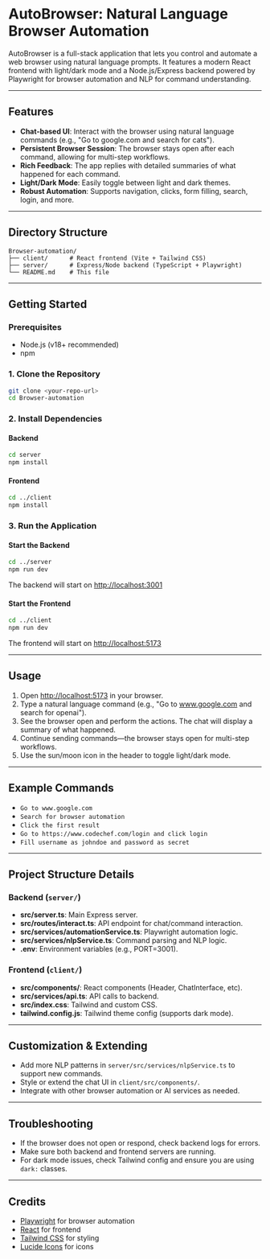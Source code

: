 # AutoBrowser: Natural Language Browser Automation

AutoBrowser is a full-stack application that lets you control and automate a web browser using natural language prompts. It features a modern React frontend with light/dark mode and a Node.js/Express backend powered by Playwright for browser automation and NLP for command understanding.

---

## Features
- **Chat-based UI**: Interact with the browser using natural language commands (e.g., "Go to google.com and search for cats").
- **Persistent Browser Session**: The browser stays open after each command, allowing for multi-step workflows.
- **Rich Feedback**: The app replies with detailed summaries of what happened for each command.
- **Light/Dark Mode**: Easily toggle between light and dark themes.
- **Robust Automation**: Supports navigation, clicks, form filling, search, login, and more.

---

## Directory Structure
```
Browser-automation/
├── client/      # React frontend (Vite + Tailwind CSS)
├── server/      # Express/Node backend (TypeScript + Playwright)
└── README.md    # This file
```

---

## Getting Started

### Prerequisites
- Node.js (v18+ recommended)
- npm

### 1. Clone the Repository
```bash
git clone <your-repo-url>
cd Browser-automation
```

### 2. Install Dependencies
#### Backend
```bash
cd server
npm install
```
#### Frontend
```bash
cd ../client
npm install
```

### 3. Run the Application
#### Start the Backend
```bash
cd ../server
npm run dev
```
The backend will start on [http://localhost:3001](http://localhost:3001)

#### Start the Frontend
```bash
cd ../client
npm run dev
```
The frontend will start on [http://localhost:5173](http://localhost:5173)

---

## Usage
1. Open [http://localhost:5173](http://localhost:5173) in your browser.
2. Type a natural language command (e.g., "Go to www.google.com and search for openai").
3. See the browser open and perform the actions. The chat will display a summary of what happened.
4. Continue sending commands—the browser stays open for multi-step workflows.
5. Use the sun/moon icon in the header to toggle light/dark mode.

---

## Example Commands
- `Go to www.google.com`
- `Search for browser automation`
- `Click the first result`
- `Go to https://www.codechef.com/login and click login`
- `Fill username as johndoe and password as secret`

---

## Project Structure Details
### Backend (`server/`)
- **src/server.ts**: Main Express server.
- **src/routes/interact.ts**: API endpoint for chat/command interaction.
- **src/services/automationService.ts**: Playwright automation logic.
- **src/services/nlpService.ts**: Command parsing and NLP logic.
- **.env**: Environment variables (e.g., PORT=3001).

### Frontend (`client/`)
- **src/components/**: React components (Header, ChatInterface, etc).
- **src/services/api.ts**: API calls to backend.
- **src/index.css**: Tailwind and custom CSS.
- **tailwind.config.js**: Tailwind theme config (supports dark mode).

---

## Customization & Extending
- Add more NLP patterns in `server/src/services/nlpService.ts` to support new commands.
- Style or extend the chat UI in `client/src/components/`.
- Integrate with other browser automation or AI services as needed.

---

## Troubleshooting
- If the browser does not open or respond, check backend logs for errors.
- Make sure both backend and frontend servers are running.
- For dark mode issues, check Tailwind config and ensure you are using `dark:` classes.

---

## Credits
- [Playwright](https://playwright.dev/) for browser automation
- [React](https://react.dev/) for frontend
- [Tailwind CSS](https://tailwindcss.com/) for styling
- [Lucide Icons](https://lucide.dev/) for icons
